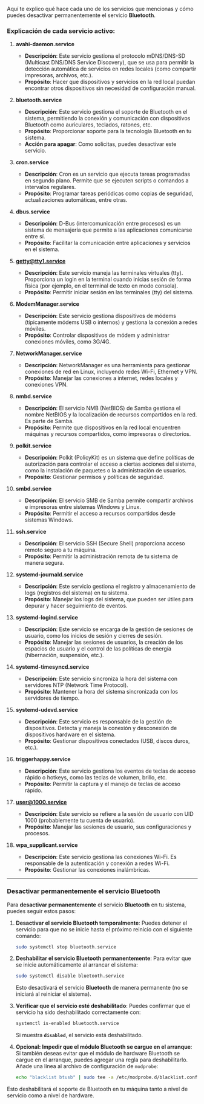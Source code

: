 Aquí te explico qué hace cada uno de los servicios que mencionas y cómo puedes desactivar permanentemente el servicio **Bluetooth**.

### **Explicación de cada servicio activo:**

1. **avahi-daemon.service**
   - **Descripción**: Este servicio gestiona el protocolo mDNS/DNS-SD (Multicast DNS/DNS Service Discovery), que se usa para permitir la detección automática de servicios en redes locales (como compartir impresoras, archivos, etc.).
   - **Propósito**: Hacer que dispositivos y servicios en la red local puedan encontrar otros dispositivos sin necesidad de configuración manual.

2. **bluetooth.service**
   - **Descripción**: Este servicio gestiona el soporte de Bluetooth en el sistema, permitiendo la conexión y comunicación con dispositivos Bluetooth como auriculares, teclados, ratones, etc.
   - **Propósito**: Proporcionar soporte para la tecnología Bluetooth en tu sistema.
   - **Acción para apagar**: Como solicitas, puedes desactivar este servicio.

3. **cron.service**
   - **Descripción**: Cron es un servicio que ejecuta tareas programadas en segundo plano. Permite que se ejecuten scripts o comandos a intervalos regulares.
   - **Propósito**: Programar tareas periódicas como copias de seguridad, actualizaciones automáticas, entre otras.

4. **dbus.service**
   - **Descripción**: D-Bus (intercomunicación entre procesos) es un sistema de mensajería que permite a las aplicaciones comunicarse entre sí.
   - **Propósito**: Facilitar la comunicación entre aplicaciones y servicios en el sistema.

5. **getty@tty1.service**
   - **Descripción**: Este servicio maneja las terminales virtuales (tty). Proporciona un login en la terminal cuando inicias sesión de forma física (por ejemplo, en el terminal de texto en modo consola).
   - **Propósito**: Permitir iniciar sesión en las terminales (tty) del sistema.

6. **ModemManager.service**
   - **Descripción**: Este servicio gestiona dispositivos de módems (típicamente módems USB o internos) y gestiona la conexión a redes móviles.
   - **Propósito**: Controlar dispositivos de módem y administrar conexiones móviles, como 3G/4G.

7. **NetworkManager.service**
   - **Descripción**: NetworkManager es una herramienta para gestionar conexiones de red en Linux, incluyendo redes Wi-Fi, Ethernet y VPN.
   - **Propósito**: Manejar las conexiones a internet, redes locales y conexiones VPN.

8. **nmbd.service**
   - **Descripción**: El servicio NMB (NetBIOS) de Samba gestiona el nombre NetBIOS y la localización de recursos compartidos en la red. Es parte de Samba.
   - **Propósito**: Permite que dispositivos en la red local encuentren máquinas y recursos compartidos, como impresoras o directorios.

9. **polkit.service**
   - **Descripción**: Polkit (PolicyKit) es un sistema que define políticas de autorización para controlar el acceso a ciertas acciones del sistema, como la instalación de paquetes o la administración de usuarios.
   - **Propósito**: Gestionar permisos y políticas de seguridad.

10. **smbd.service**
    - **Descripción**: El servicio SMB de Samba permite compartir archivos e impresoras entre sistemas Windows y Linux.
    - **Propósito**: Permitir el acceso a recursos compartidos desde sistemas Windows.

11. **ssh.service**
    - **Descripción**: El servicio SSH (Secure Shell) proporciona acceso remoto seguro a tu máquina.
    - **Propósito**: Permitir la administración remota de tu sistema de manera segura.

12. **systemd-journald.service**
    - **Descripción**: Este servicio gestiona el registro y almacenamiento de logs (registros del sistema) en tu sistema.
    - **Propósito**: Manejar los logs del sistema, que pueden ser útiles para depurar y hacer seguimiento de eventos.

13. **systemd-logind.service**
    - **Descripción**: Este servicio se encarga de la gestión de sesiones de usuario, como los inicios de sesión y cierres de sesión.
    - **Propósito**: Manejar las sesiones de usuarios, la creación de los espacios de usuario y el control de las políticas de energía (hibernación, suspensión, etc.).

14. **systemd-timesyncd.service**
    - **Descripción**: Este servicio sincroniza la hora del sistema con servidores NTP (Network Time Protocol).
    - **Propósito**: Mantener la hora del sistema sincronizada con los servidores de tiempo.

15. **systemd-udevd.service**
    - **Descripción**: Este servicio es responsable de la gestión de dispositivos. Detecta y maneja la conexión y desconexión de dispositivos hardware en el sistema.
    - **Propósito**: Gestionar dispositivos conectados (USB, discos duros, etc.).

16. **triggerhappy.service**
    - **Descripción**: Este servicio gestiona los eventos de teclas de acceso rápido o hotkeys, como las teclas de volumen, brillo, etc.
    - **Propósito**: Permitir la captura y el manejo de teclas de acceso rápido.

17. **user@1000.service**
    - **Descripción**: Este servicio se refiere a la sesión de usuario con UID 1000 (probablemente tu cuenta de usuario). 
    - **Propósito**: Manejar las sesiones de usuario, sus configuraciones y procesos.

18. **wpa_supplicant.service**
    - **Descripción**: Este servicio gestiona las conexiones Wi-Fi. Es responsable de la autenticación y conexión a redes Wi-Fi.
    - **Propósito**: Gestionar las conexiones inalámbricas.

---

### **Desactivar permanentemente el servicio Bluetooth**

Para **desactivar permanentemente** el servicio **Bluetooth** en tu sistema, puedes seguir estos pasos:

1. **Desactivar el servicio Bluetooth temporalmente**:
   Puedes detener el servicio para que no se inicie hasta el próximo reinicio con el siguiente comando:
   ```bash
   sudo systemctl stop bluetooth.service
   ```

2. **Deshabilitar el servicio Bluetooth permanentemente**:
   Para evitar que se inicie automáticamente al arrancar el sistema:
   ```bash
   sudo systemctl disable bluetooth.service
   ```

   Esto desactivará el servicio **Bluetooth** de manera permanente (no se iniciará al reiniciar el sistema).

3. **Verificar que el servicio esté deshabilitado**:
   Puedes confirmar que el servicio ha sido deshabilitado correctamente con:
   ```bash
   systemctl is-enabled bluetooth.service
   ```
   Si muestra **`disabled`**, el servicio está deshabilitado.

4. **Opcional: Impedir que el módulo Bluetooth se cargue en el arranque**:
   Si también deseas evitar que el módulo de hardware Bluetooth se cargue en el arranque, puedes agregar una regla para deshabilitarlo. Añade una línea al archivo de configuración de `modprobe`:
   ```bash
   echo "blacklist btusb" | sudo tee -a /etc/modprobe.d/blacklist.conf
   ```

Esto deshabilitará el soporte de Bluetooth en tu máquina tanto a nivel de servicio como a nivel de hardware.